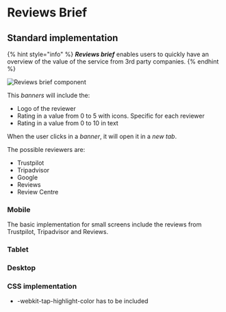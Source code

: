 # Reviews Brief

## **Standard implementation**

{% hint style="info" %}
_**Reviews brief**_ enables users to quickly have an overview of the value of the service from 3rd party companies.
{% endhint %}

![Reviews brief component](../.gitbook/assets/reviewsbrief.png)

This _banners_ will include the:

* Logo of the reviewer
* Rating in a value from 0 to 5 with icons. Specific for each reviewer
* Rating in a value from 0 to 10 in text

When the user clicks in a _banner_, it will open it in a _new tab_.

The possible reviewers are:

* Trustpilot
* Tripadvisor
* Google
* Reviews
* Review Centre

### Mobile

The basic implementation for small screens include the reviews from Trustpilot, Tripadvisor and Reviews.

### Tablet

### Desktop

### CSS implementation

* -webkit-tap-highlight-color has to be included

